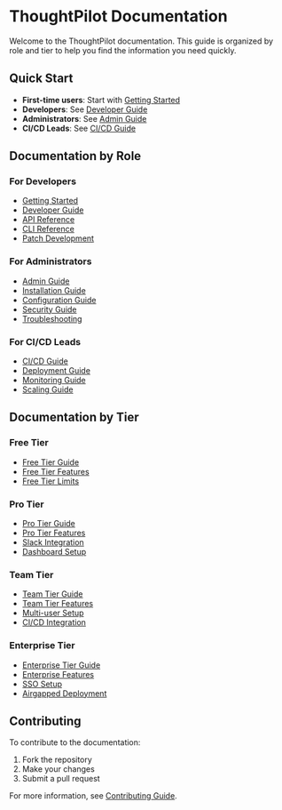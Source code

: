 # ThoughtPilot Documentation

Welcome to the ThoughtPilot documentation. This guide is organized by role and tier to help you find the information you need quickly.

## Quick Start

- **First-time users**: Start with [Getting Started](./getting-started.md)
- **Developers**: See [Developer Guide](./developer-guide.md)
- **Administrators**: See [Admin Guide](./admin-guide.md)
- **CI/CD Leads**: See [CI/CD Guide](./cicd-guide.md)

## Documentation by Role

### For Developers
- [Getting Started](./getting-started.md)
- [Developer Guide](./developer-guide.md)
- [API Reference](./api-reference.md)
- [CLI Reference](./cli-reference.md)
- [Patch Development](./patch-development.md)

### For Administrators
- [Admin Guide](./admin-guide.md)
- [Installation Guide](./installation-guide.md)
- [Configuration Guide](./configuration-guide.md)
- [Security Guide](./security-guide.md)
- [Troubleshooting](./troubleshooting.md)

### For CI/CD Leads
- [CI/CD Guide](./cicd-guide.md)
- [Deployment Guide](./deployment-guide.md)
- [Monitoring Guide](./monitoring-guide.md)
- [Scaling Guide](./scaling-guide.md)

## Documentation by Tier

### Free Tier
- [Free Tier Guide](./tiers/free-tier.md)
- [Free Tier Features](./tiers/free-features.md)
- [Free Tier Limits](./tiers/free-limits.md)

### Pro Tier
- [Pro Tier Guide](./tiers/pro-tier.md)
- [Pro Tier Features](./tiers/pro-features.md)
- [Slack Integration](./tiers/slack-integration.md)
- [Dashboard Setup](./tiers/dashboard-setup.md)

### Team Tier
- [Team Tier Guide](./tiers/team-tier.md)
- [Team Tier Features](./tiers/team-features.md)
- [Multi-user Setup](./tiers/multi-user-setup.md)
- [CI/CD Integration](./tiers/cicd-integration.md)

### Enterprise Tier
- [Enterprise Tier Guide](./tiers/enterprise-tier.md)
- [Enterprise Features](./tiers/enterprise-features.md)
- [SSO Setup](./tiers/sso-setup.md)
- [Airgapped Deployment](./tiers/airgapped-deployment.md)

## Contributing

To contribute to the documentation:
1. Fork the repository
2. Make your changes
3. Submit a pull request

For more information, see [Contributing Guide](./contributing.md). 
